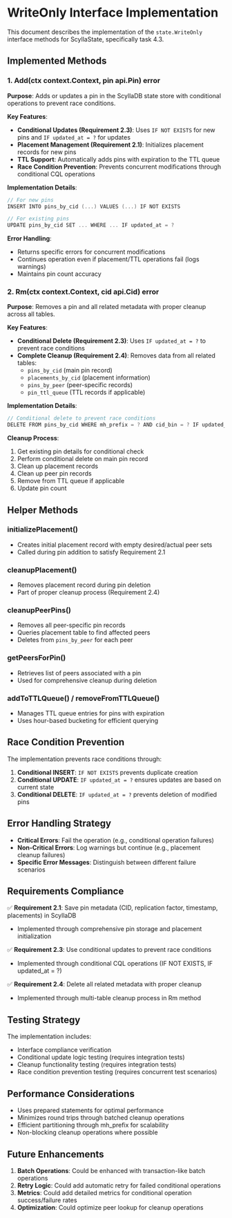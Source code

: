 # WriteOnly Interface Implementation

This document describes the implementation of the `state.WriteOnly` interface methods for ScyllaState, specifically task 4.3.

## Implemented Methods

### 1. Add(ctx context.Context, pin api.Pin) error

**Purpose**: Adds or updates a pin in the ScyllaDB state store with conditional operations to prevent race conditions.

**Key Features**:
- **Conditional Updates (Requirement 2.3)**: Uses `IF NOT EXISTS` for new pins and `IF updated_at = ?` for updates
- **Placement Management (Requirement 2.1)**: Initializes placement records for new pins
- **TTL Support**: Automatically adds pins with expiration to the TTL queue
- **Race Condition Prevention**: Prevents concurrent modifications through conditional CQL operations

**Implementation Details**:
```go
// For new pins
INSERT INTO pins_by_cid (...) VALUES (...) IF NOT EXISTS

// For existing pins  
UPDATE pins_by_cid SET ... WHERE ... IF updated_at = ?
```

**Error Handling**:
- Returns specific errors for concurrent modifications
- Continues operation even if placement/TTL operations fail (logs warnings)
- Maintains pin count accuracy

### 2. Rm(ctx context.Context, cid api.Cid) error

**Purpose**: Removes a pin and all related metadata with proper cleanup across all tables.

**Key Features**:
- **Conditional Delete (Requirement 2.3)**: Uses `IF updated_at = ?` to prevent race conditions
- **Complete Cleanup (Requirement 2.4)**: Removes data from all related tables:
  - `pins_by_cid` (main pin record)
  - `placements_by_cid` (placement information)
  - `pins_by_peer` (peer-specific records)
  - `pin_ttl_queue` (TTL records if applicable)

**Implementation Details**:
```go
// Conditional delete to prevent race conditions
DELETE FROM pins_by_cid WHERE mh_prefix = ? AND cid_bin = ? IF updated_at = ?
```

**Cleanup Process**:
1. Get existing pin details for conditional check
2. Perform conditional delete on main pin record
3. Clean up placement records
4. Clean up peer pin records
5. Remove from TTL queue if applicable
6. Update pin count

## Helper Methods

### initializePlacement()
- Creates initial placement record with empty desired/actual peer sets
- Called during pin addition to satisfy Requirement 2.1

### cleanupPlacement()
- Removes placement record during pin deletion
- Part of proper cleanup process (Requirement 2.4)

### cleanupPeerPins()
- Removes all peer-specific pin records
- Queries placement table to find affected peers
- Deletes from `pins_by_peer` for each peer

### getPeersForPin()
- Retrieves list of peers associated with a pin
- Used for comprehensive cleanup during deletion

### addToTTLQueue() / removeFromTTLQueue()
- Manages TTL queue entries for pins with expiration
- Uses hour-based bucketing for efficient querying

## Race Condition Prevention

The implementation prevents race conditions through:

1. **Conditional INSERT**: `IF NOT EXISTS` prevents duplicate creation
2. **Conditional UPDATE**: `IF updated_at = ?` ensures updates are based on current state
3. **Conditional DELETE**: `IF updated_at = ?` prevents deletion of modified pins

## Error Handling Strategy

- **Critical Errors**: Fail the operation (e.g., conditional operation failures)
- **Non-Critical Errors**: Log warnings but continue (e.g., placement cleanup failures)
- **Specific Error Messages**: Distinguish between different failure scenarios

## Requirements Compliance

✅ **Requirement 2.1**: Save pin metadata (CID, replication factor, timestamp, placements) in ScyllaDB
- Implemented through comprehensive pin storage and placement initialization

✅ **Requirement 2.3**: Use conditional updates to prevent race conditions
- Implemented through conditional CQL operations (IF NOT EXISTS, IF updated_at = ?)

✅ **Requirement 2.4**: Delete all related metadata with proper cleanup
- Implemented through multi-table cleanup process in Rm method

## Testing Strategy

The implementation includes:
- Interface compliance verification
- Conditional update logic testing (requires integration tests)
- Cleanup functionality testing (requires integration tests)
- Race condition prevention testing (requires concurrent test scenarios)

## Performance Considerations

- Uses prepared statements for optimal performance
- Minimizes round trips through batched cleanup operations
- Efficient partitioning through mh_prefix for scalability
- Non-blocking cleanup operations where possible

## Future Enhancements

1. **Batch Operations**: Could be enhanced with transaction-like batch operations
2. **Retry Logic**: Could add automatic retry for failed conditional operations
3. **Metrics**: Could add detailed metrics for conditional operation success/failure rates
4. **Optimization**: Could optimize peer lookup for cleanup operations
